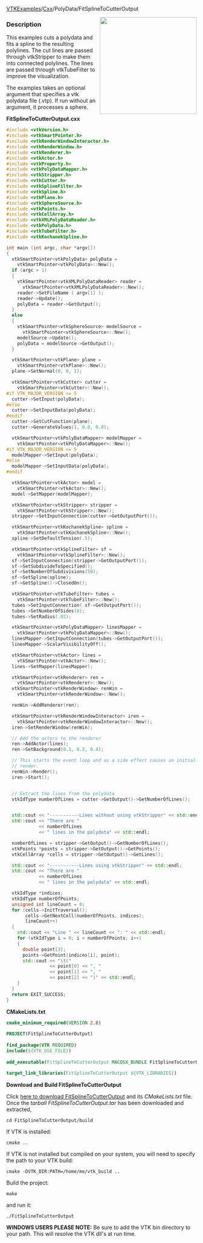 [VTKExamples](/index/)/[Cxx](/Cxx)/PolyData/FitSplineToCutterOutput

<img align="right" src="https://github.com/lorensen/VTKExamples/blob/gh-pages/Testing/Baseline/PolyData/TestFitSplineToCutterOutput.png?raw=true" width="256" />

### Description
This examples cuts a polydata and fits a spline to the resulting polylines. The cut lines are passed through vtkStripper to make them into connected polylines. The lines are passed through vtkTubeFilter to improve the visualization.

The examples takes an optional argument that specifies a vtk polydata file (.vtp). If run without an argument, it processes a sphere.

**FitSplineToCutterOutput.cxx**
```c++
#include <vtkVersion.h>
#include <vtkSmartPointer.h>
#include <vtkRenderWindowInteractor.h>
#include <vtkRenderWindow.h>
#include <vtkRenderer.h>
#include <vtkActor.h>
#include <vtkProperty.h>
#include <vtkPolyDataMapper.h>
#include <vtkStripper.h>
#include <vtkCutter.h>
#include <vtkSplineFilter.h>
#include <vtkSpline.h>
#include <vtkPlane.h>
#include <vtkSphereSource.h>
#include <vtkPoints.h>
#include <vtkCellArray.h>
#include <vtkXMLPolyDataReader.h>
#include <vtkPolyData.h>
#include <vtkTubeFilter.h>
#include <vtkKochanekSpline.h>

int main (int argc, char *argv[])
{
  vtkSmartPointer<vtkPolyData> polyData =
    vtkSmartPointer<vtkPolyData>::New();
  if (argc > 1)
  {
    vtkSmartPointer<vtkXMLPolyDataReader> reader =
      vtkSmartPointer<vtkXMLPolyDataReader>::New();
    reader->SetFileName ( argv[1] );
    reader->Update();
    polyData = reader->GetOutput();
  }
  else
  {
    vtkSmartPointer<vtkSphereSource> modelSource =
      vtkSmartPointer<vtkSphereSource>::New();
    modelSource->Update();
    polyData = modelSource->GetOutput();
  }

  vtkSmartPointer<vtkPlane> plane =
    vtkSmartPointer<vtkPlane>::New();
  plane->SetNormal(0, 0, 1);

  vtkSmartPointer<vtkCutter> cutter =
    vtkSmartPointer<vtkCutter>::New();
#if VTK_MAJOR_VERSION <= 5
  cutter->SetInput(polyData);
#else
  cutter->SetInputData(polyData);
#endif
  cutter->SetCutFunction(plane);
  cutter->GenerateValues(1, 0.0, 0.0);

  vtkSmartPointer<vtkPolyDataMapper> modelMapper =
    vtkSmartPointer<vtkPolyDataMapper>::New();
#if VTK_MAJOR_VERSION <= 5
  modelMapper->SetInput(polyData);
#else
  modelMapper->SetInputData(polyData);
#endif

  vtkSmartPointer<vtkActor> model =
    vtkSmartPointer<vtkActor>::New();
  model->SetMapper(modelMapper);

  vtkSmartPointer<vtkStripper> stripper =
    vtkSmartPointer<vtkStripper>::New();
  stripper->SetInputConnection(cutter->GetOutputPort());

  vtkSmartPointer<vtkKochanekSpline> spline =
    vtkSmartPointer<vtkKochanekSpline>::New();
  spline->SetDefaultTension(.5);

  vtkSmartPointer<vtkSplineFilter> sf =
    vtkSmartPointer<vtkSplineFilter>::New();
  sf->SetInputConnection(stripper->GetOutputPort());
  sf->SetSubdivideToSpecified();
  sf->SetNumberOfSubdivisions(50);
  sf->SetSpline(spline);
  sf->GetSpline()->ClosedOn();

  vtkSmartPointer<vtkTubeFilter> tubes =
    vtkSmartPointer<vtkTubeFilter>::New();
  tubes->SetInputConnection( sf->GetOutputPort());
  tubes->SetNumberOfSides(8);
  tubes->SetRadius(.02);

  vtkSmartPointer<vtkPolyDataMapper> linesMapper =
    vtkSmartPointer<vtkPolyDataMapper>::New();
  linesMapper->SetInputConnection(tubes->GetOutputPort());
  linesMapper->ScalarVisibilityOff();

  vtkSmartPointer<vtkActor> lines =
    vtkSmartPointer<vtkActor>::New();
  lines->SetMapper(linesMapper);

  vtkSmartPointer<vtkRenderer> ren =
    vtkSmartPointer<vtkRenderer>::New();
  vtkSmartPointer<vtkRenderWindow> renWin =
    vtkSmartPointer<vtkRenderWindow>::New();

  renWin->AddRenderer(ren);

  vtkSmartPointer<vtkRenderWindowInteractor> iren =
    vtkSmartPointer<vtkRenderWindowInteractor>::New();
  iren->SetRenderWindow(renWin);

  // Add the actors to the renderer
  ren->AddActor(lines);
  ren->SetBackground(0.1, 0.2, 0.4);

  // This starts the event loop and as a side effect causes an initial
  // render.
  renWin->Render();
  iren->Start();


  // Extract the lines from the polydata
  vtkIdType numberOfLines = cutter->GetOutput()->GetNumberOfLines();


  std::cout << "-----------Lines without using vtkStripper" << std::endl;
  std::cout << "There are "
            << numberOfLines
            << " lines in the polydata" << std::endl;

  numberOfLines = stripper->GetOutput()->GetNumberOfLines();
  vtkPoints *points = stripper->GetOutput()->GetPoints();
  vtkCellArray *cells = stripper->GetOutput()->GetLines();

  std::cout << "-----------Lines using vtkStripper" << std::endl;
  std::cout << "There are "
            << numberOfLines
            << " lines in the polydata" << std::endl;

  vtkIdType *indices;
  vtkIdType numberOfPoints;
  unsigned int lineCount = 0;
  for (cells->InitTraversal();
       cells->GetNextCell(numberOfPoints, indices);
       lineCount++)
  {
    std::cout << "Line " << lineCount << ": " << std::endl;
    for (vtkIdType i = 0; i < numberOfPoints; i++)
    {
      double point[3];
      points->GetPoint(indices[i], point);
      std::cout << "\t("
                << point[0] << ", "
                << point[1] << ", "
                << point[2] << ")" << std::endl;
    }
  }
  return EXIT_SUCCESS;
}
```
**CMakeLists.txt**
```cmake
cmake_minimum_required(VERSION 2.8)
 
PROJECT(FitSplineToCutterOutput)
 
find_package(VTK REQUIRED)
include(${VTK_USE_FILE})
 
add_executable(FitSplineToCutterOutput MACOSX_BUNDLE FitSplineToCutterOutput.cxx)
 
target_link_libraries(FitSplineToCutterOutput ${VTK_LIBRARIES})
```

**Download and Build FitSplineToCutterOutput**

Click [here to download FitSplineToCutterOutput](https://github.com/lorensen/VTKWikiExamplesTarballs/raw/master/FitSplineToCutterOutput.tar) and its *CMakeLists.txt* file.
Once the *tarball FitSplineToCutterOutput.tar* has been downloaded and extracted,
```
cd FitSplineToCutterOutput/build 
```
If VTK is installed:
```
cmake ..
```
If VTK is not installed but compiled on your system, you will need to specify the path to your VTK build:
```
cmake -DVTK_DIR:PATH=/home/me/vtk_build ..
```
Build the project:
```
make
```
and run it:
```
./FitSplineToCutterOutput
```
**WINDOWS USERS PLEASE NOTE:** Be sure to add the VTK bin directory to your path. This will resolve the VTK dll's at run time.

